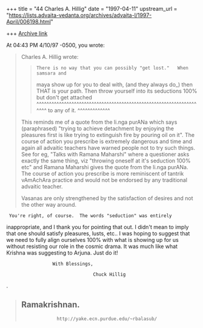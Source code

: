 +++
title = "44 Charles A. Hillig"
date = "1997-04-11"
upstream_url = "https://lists.advaita-vedanta.org/archives/advaita-l/1997-April/006198.html"

+++
[Archive link](https://lists.advaita-vedanta.org/archives/advaita-l/1997-April/006198.html)

At 04:43 PM 4/10/97 -0500, you wrote:
>Charles A. Hillig wrote:
>
>>     There is no way that you can possibly "get lost."   When samsara and
>>maya show up for you to deal with, (and they always do_) then THAT is your
>>path.   Then throw yourself into its seductions 100% but don't get attached
>         ^^^^^^^^^^^^^^^^^^^^^^^^^^^^^^^^^^^^^^^^^^^^^^^^^^^^^^^^^^^^^^^^^^^^
>>to any of it.
>^^^^^^^^^^^^^
>
>This reminds me of a quote from the li.nga purANa which says (paraphrased)
>"trying to achieve detachment by enjoying the pleasures first is like trying to
>extinguish fire by pouring oil on it". The course of action you prescribe is
>extremely dangerous and time and again all advaitic teachers have warned people
>not to try such things. See for eg, "Talks with Ramana Maharshi" where a
>questioner asks exactly the same thing, viz "throwing oneself at it's seduction
>100% etc" and Ramana Maharshi gives the quote from the li.nga purANa. The
>course of action you prescribe is more reminiscent of tantrik vAmAchAra
>practice and would not be endorsed by any traditional advaitic teacher.
>
>Vasanas are only strengthened by the satisfaction of desires and not the other
>way around.

     You're right, of course.  The words "seduction" was entirely
inappropriate, and I thank you for pointing that out.  I didn't mean to
imply that one should satisfy pleasures, lusts, etc..  I was hoping to
suggest that we need to fully align ourselves 100% with what is showing up
for us without resisting our role in the cosmic drama. It was much like what
Krishna was suggesting to Arjuna.  Just do it!

                     With Blessings,

                                    Chuck Hillig

.

>
>Ramakrishnan.
>--
>                  http://yake.ecn.purdue.edu/~rbalasub/
>
>

